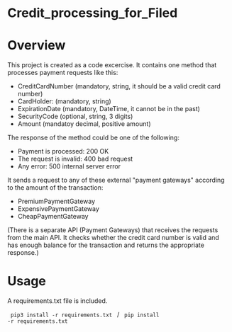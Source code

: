 # Credit_processing_for_Filed

# Overview

This project is created as a code excercise. It contains one method that processes payment requests like this:

  - CreditCardNumber (mandatory, string, it should be a valid credit card number)
  - CardHolder: (mandatory, string)
  - ExpirationDate (mandatory, DateTime, it cannot be in the past)
  - SecurityCode (optional, string, 3 digits)
  - Amount (mandatoy decimal, positive amount)
  
The response of the method could be one of the following:
  - Payment is processed: 200 OK
  - The request is invalid: 400 bad request
  - Any error: 500 internal server error
  
It sends a request to any of these external "payment gateways" according to the amount of the transaction:
  - PremiumPaymentGateway
  - ExpensivePaymentGateway
  - CheapPaymentGateway
 
 (There is a separate API (Payment Gateways) that receives the requests from the main API. It checks whether the credit card number is valid 
 and has enough balance for the transaction and returns the appropriate response.)

# Usage

A requirements.txt file is included.

<code> pip3 install -r requirements.txt </code> / <code> pip install -r requirements.txt </code>
